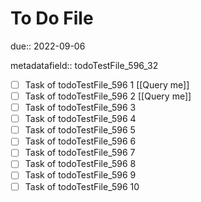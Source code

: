 # To Do File

due:: 2022-09-06

metadatafield:: todoTestFile_596_32

- [ ] Task of todoTestFile_596 1 [[Query me]]
- [ ] Task of todoTestFile_596 2 [[Query me]]
- [ ] Task of todoTestFile_596 3
- [ ] Task of todoTestFile_596 4
- [ ] Task of todoTestFile_596 5
- [ ] Task of todoTestFile_596 6
- [ ] Task of todoTestFile_596 7
- [ ] Task of todoTestFile_596 8
- [ ] Task of todoTestFile_596 9
- [ ] Task of todoTestFile_596 10